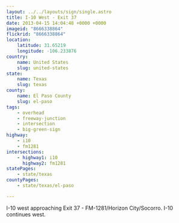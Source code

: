 ```yaml
---
layout: ../../layouts/sign/single.astro
title: I-10 West - Exit 37
date: 2013-04-15 14:04:48 +0000 +0000
imageid: "8666338864"
flickrid: "8666338864"
location:
    latitude: 31.65219
    longitude: -106.233876
country:
    name: United States
    slug: united-states
state:
    name: Texas
    slug: texas
county:
    name: El Paso County
    slug: el-paso
tags:
    - overhead
    - freeway-junction
    - intersection
    - big-green-sign
highway:
    - i10
    - fm1281
intersections:
    - highway1: i10
      highway2: fm1281
statePages:
    - state/texas
countyPages:
    - state/texas/el-paso

---
```

I-10 west approaching Exit 37 - FM-1281/Horizon City/Socorro.  I-10 continues west.